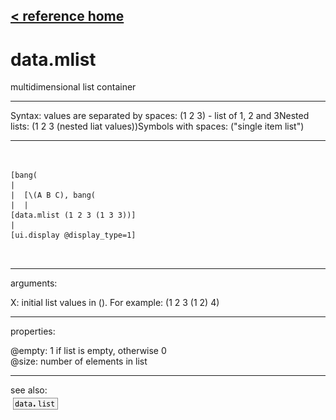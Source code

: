 [< reference home](ceammc_lib.html)
---

# data.mlist


multidimensional list container

---

Syntax: values are separated by spaces: (1 2 3) - list of 1, 2 and 3Nested lists: (1 2 3 (nested liat values))Symbols with spaces: (&#34;single item list&#34;)<br>


---


```


[bang(
|
|  [\(A B C), bang(
|  |
[data.mlist (1 2 3 (1 3 3))]
|
[ui.display @display_type=1]

            
```

---
arguments:

X: initial list values in (). For example: (1 2 3 (1 2)
            4)<br>

---
properties:

@empty: 1 if list is
            empty, otherwise 0<br>
@size: number of
            elements in list<br>

---
see also:<br>
[![data.list](img/object_data.list.png)](data.list.html)

